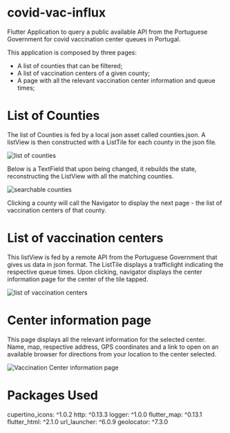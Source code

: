 # covid-vac-influx
Flutter Application to query a public available API from the Portuguese Government for covid vaccination center queues in Portugal.

This application is composed by three pages:

* A list of counties that can be filtered;
* A list of vaccination centers of a given county;
* A page with all the relevant vaccination center information and queue times;

# List of Counties

The list of Counties is fed by a local json asset called counties.json.
A listView is then constructed with a ListTile for each county in the 
json file. 

![list of counties](https://imgur.com/xmvmTLf.png)

Below is a TextField that upon being changed, it rebuilds the state,
reconstructing the ListView with all the matching counties.

![searchable counties](https://imgur.com/Ny2BFy5.png)

Clicking a county will call the Navigator to display the next page - 
the list of vaccination centers of that county.



# List of vaccination centers

This listView is fed by a remote API from the Portuguese Government that gives
us data in json format. 
The ListTile displays a trafficlight indicating the respective queue times.
Upon clicking, navigator displays the center information page for the center 
of the tile tapped.

![list of vaccination centers](https://imgur.com/rjJExaG.png)

# Center information page

This page displays all the relevant information for the selected center. 
Name, map, respective address, GPS coordinates and a link to open on an 
available browser for directions from your location to the center selected.

![Vaccination Center information page](https://imgur.com/MhpiWnz.png)

# Packages Used 
  cupertino_icons: ^1.0.2
  http: ^0.13.3
  logger: ^1.0.0
  flutter_map: ^0.13.1
  flutter_html: ^2.1.0
  url_launcher: ^6.0.9
  geolocator: ^7.3.0

